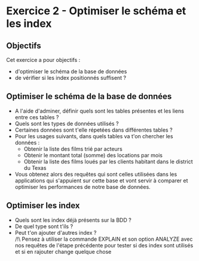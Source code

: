 # Exercice 2 - Optimiser le schéma et les index 

## Objectifs
Cet exercice a pour objectifs : 
* d'optimiser le schéma de la base de données
* de vérifier si les index positionnés suffisent ?

## Optimiser le schéma de la base de données
* A l'aide d'adminer, définir quels sont les tables présentes et les liens entre ces tables ?
* Quels sont les types de données utilisés ?
* Certaines données sont t'elle répetées dans différentes tables ?
* Pour les usages suivants, dans quels tables va t'on chercher les données : 
    * Obtenir la liste des films trié par acteurs
    * Obtenir le montant total (somme) des locations par mois
    * Obtenir la liste des films loués par les clients habitant dans le district du Texas
* Vous obtenez alors des requêtes qui sont celles utilisées dans les applications qui s'appuient sur cette base et vont servir à comparer et optimiser les performances de notre base de données.

## Optimiser les index
* Quels sont les index déjà présents sur la BDD ?
* De quel type sont t'ils ?
* Peut t'on ajouter d'autres index ?  
/!\ Pensez à utiliser la commande EXPLAIN et son option ANALYZE avec nos requêtes de l'étape précédente pour tester si des index sont utilisés et si en rajouter change quelque chose 
